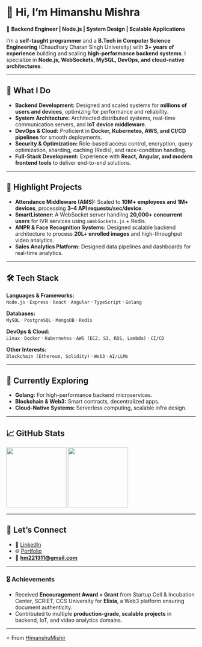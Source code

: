 # 👋 Hi, I’m Himanshu Mishra  

🎯 **Backend Engineer | Node.js | System Design | Scalable Applications**  

I’m a **self-taught programmer** and a **B.Tech in Computer Science Engineering** (Chaudhary Charan Singh University) with **3+ years of experience** building and scaling **high-performance backend systems**. I specialize in **Node.js, WebSockets, MySQL, DevOps, and cloud-native architectures**.  

---

## 🚀 What I Do
- **Backend Development:** Designed and scaled systems for **millions of users and devices**, optimizing for performance and reliability.  
- **System Architecture:** Architected distributed systems, real-time communication servers, and **IoT device middleware**.  
- **DevOps & Cloud:** Proficient in **Docker, Kubernetes, AWS, and CI/CD pipelines** for smooth deployments.  
- **Security & Optimization:** Role-based access control, encryption, query optimization, sharding, caching (Redis), and race-condition handling.  
- **Full-Stack Development:** Experience with **React, Angular, and modern frontend tools** to deliver end-to-end solutions.  

---

## 📌 Highlight Projects
- **Attendance Middleware (AMS):** Scaled to **10M+ employees and 1M+ devices**, processing **3–4 API requests/sec/device**.  
- **SmartListener:** A WebSocket server handling **20,000+ concurrent users** for IVR services using `uWebSockets.js` + Redis.  
- **ANPR & Face Recognition Systems:** Designed scalable backend architecture to process **20L+ enrolled images** and high-throughput video analytics.  
- **Sales Analytics Platform:** Designed data pipelines and dashboards for real-time analytics.  

---

## 🛠️ Tech Stack
**Languages & Frameworks:**  
`Node.js` · `Express` · `React` · `Angular` · `TypeScript` · `Golang`  

**Databases:**  
`MySQL` · `PostgreSQL` · `MongoDB` · `Redis`  

**DevOps & Cloud:**  
`Linux` · `Docker` · `Kubernetes` · `AWS (EC2, S3, RDS, Lambda)` · `CI/CD`  

**Other Interests:**  
`Blockchain (Ethereum, Solidity)` · `Web3` · `AI/LLMs`  

---

## 🌱 Currently Exploring
- **Golang:** For high-performance backend microservices.  
- **Blockchain & Web3:** Smart contracts, decentralized apps.  
- **Cloud-Native Systems:** Serverless computing, scalable infra design.  

---

## 📈 GitHub Stats
<p align="left">
  <img src="https://github-readme-stats.vercel.app/api?username=HimanshuMishir&show_icons=true&theme=tokyonight" height="160" />
  <img src="https://github-readme-streak-stats.herokuapp.com/?user=HimanshuMishir&theme=tokyonight" height="160" />
</p>

---

## 🤝 Let’s Connect
- 💼 [LinkedIn](https://www.linkedin.com/in/himanshumishir/)  
- 🌐 [Portfolio](https://himanshumishir.in)  
- 📧 **hm221311@gmail.com**  

---

### 🎖️ Achievements
- Received **Encouragement Award + Grant** from Startup Cell & Incubation Center, SCRIET, CCS University for **Elixia**, a Web3 platform ensuring document authenticity.  
- Contributed to multiple **production-grade, scalable projects** in backend, IoT, and video analytics domains.  

---

⭐️ From [HimanshuMishir](https://github.com/HimanshuMishir)  
